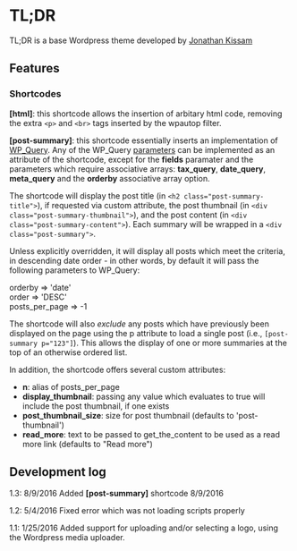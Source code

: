 # TL;DR

TL;DR is a base Wordpress theme developed by [Jonathan Kissam](http://jonathankissam.com)

## Features

### Shortcodes

__[html]__: this shortcode allows the insertion of arbitary html code, removing the extra `<p>` and `<br>` tags inserted by the wpautop filter.

__[post-summary]__: this shortcode essentially inserts an implementation of [WP_Query](https://codex.wordpress.org/Class_Reference/WP_Query). Any of the WP_Query [parameters](https://codex.wordpress.org/Class_Reference/WP_Query#Parameters) can be implemented as an attribute of the shortcode, except for the __fields__ paramater and the parameters which require associative arrays: __tax_query__, __date_query__, __meta_query__ and the __orderby__ associative array option.

The shortcode will display the post title (in `<h2 class="post-summary-title">`), if requested via custom attribute, the post thumbnail (in `<div class="post-summary-thumbnail">`), and the post content (in `<div class="post-summary-content">`). Each summary will be wrapped in a `<div class="post-summary">`.

Unless explicitly overridden, it will display all posts which meet the criteria, in descending date order - in other words, by default it will pass the following parameters to WP_Query:

orderby => 'date'  
order => 'DESC'  
posts_per_page => -1

The shortcode will also _exclude_ any posts which have previously been displayed on the page using the p attribute to load a single post (i.e., `[post-summary p="123"]`). This allows the display of one or more summaries at the top of an otherwise ordered list.

In addition, the shortcode offers several custom attributes:

* __n__: alias of posts_per_page
* __display_thumbnail__: passing any value which evaluates to true will include the post thumbnail, if one exists
* __post_thumbnail_size__: size for post thumbnail (defaults to 'post-thumbnail')
* __read_more__: text to be passed to get_the_content to be used as a read more link (defaults to "Read more")

## Development log

1.3: 8/9/2016 Added __[post-summary]__ shortcode 8/9/2016

1.2: 5/4/2016 Fixed error which was not loading scripts properly 

1.1: 1/25/2016 Added support for uploading and/or selecting a logo, using the Wordpress media uploader. 
